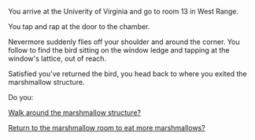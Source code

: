 You arrive at the Univerity of Virginia and go to room 13 in West Range.

You tap and rap at the door to the chamber.

Nevermore suddenly flies off your shoulder and around the corner. You follow to find
the bird sitting on the window ledge and tapping at the window's lattice, out of reach.

Satisfied you've returned the bird, you head back to where you exited the marshmallow
structure.

Do you:

<a href="../../explore-outside/investigate-marshmallow-structure/investigate-marshmallow-structure.md">
Walk around the marshmallow structure?</a>

[Return to the marshmallow room to eat more marshmallows?](../../eating-walls/eating-marshmallows.md)